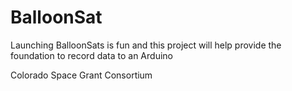 BalloonSat
==========

Launching BalloonSats is fun and this project will help provide the foundation to record data to an Arduino

Colorado Space Grant Consortium
